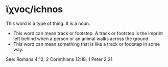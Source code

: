 # ἴχνος/ichnos
This word is a type of thing. It is a noun.

* This word can mean track or footstep. A track or footstep is the imprint left behind when a person or an animal walks across the ground.
* This word can mean something that is like a track or footstep in some way.

See: Romans 4:12; 2 Corinthians 12:18; 1 Peter 2:21

